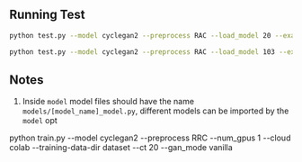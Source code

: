 ## Running Test
```bash
python test.py --model cyclegan2 --preprocess RAC --load_model 20 --examples 2 --phase train --visuals

python test.py --model cyclegan2 --preprocess RAC --load_model 103 --examples 20 --phase train --save_artifacts --all_metrics --log_out
```

## Notes
1. Inside `model` model files should have the name `models/[model_name]_model.py`,
   different models can be imported by the `model` opt

python train.py --model cyclegan2 --preprocess RRC --num_gpus 1 --cloud colab --training-data-dir dataset --ct 20 --gan_mode vanilla